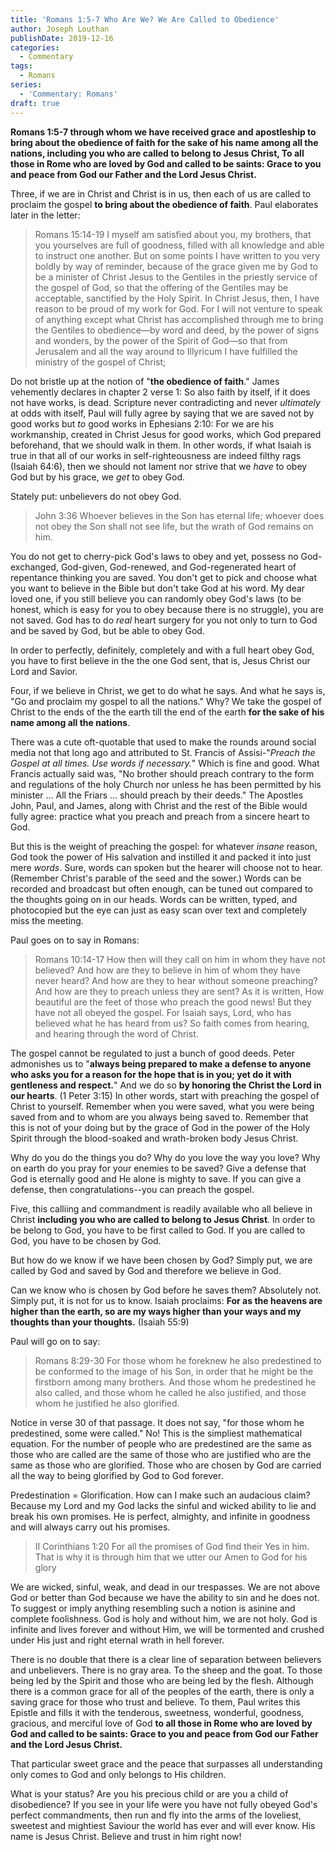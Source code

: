 ```yaml
---
title: 'Romans 1:5-7 Who Are We? We Are Called to Obedience'
author: Joseph Louthan
publishDate: 2019-12-16
categories:
  - Commentary
tags:
  - Romans
series:
  - 'Commentary: Romans'
draft: true
---
```


**Romans 1:5-7 through whom we have received grace and apostleship to bring about the obedience of faith for the sake of his name among all the nations,  including you who are called to belong to Jesus Christ,   To all those in Rome who are loved by God and called to be saints:  Grace to you and peace from God our Father and the Lord Jesus Christ.**

Three, if we are in Christ and Christ is in us, then each of us are called to proclaim the gospel **to bring about the obedience of faith**. Paul elaborates later in the letter:

>Romans 15:14-19 I myself am satisfied about you, my brothers, that you yourselves are full of goodness, filled with all knowledge and able to instruct one another.  But on some points I have written to you very boldly by way of reminder, because of the grace given me by God  to be a minister of Christ Jesus to the Gentiles in the priestly service of the gospel of God, so that the offering of the Gentiles may be acceptable, sanctified by the Holy Spirit.  In Christ Jesus, then, I have reason to be proud of my work for God.  For I will not venture to speak of anything except what Christ has accomplished through me to bring the Gentiles to obedience—by word and deed,  by the power of signs and wonders, by the power of the Spirit of God—so that from Jerusalem and all the way around to Illyricum I have fulfilled the ministry of the gospel of Christ;

Do not bristle up at the notion of "**the obedience of faith**." James vehemently declares in chapter 2 verse 1: So also faith by itself, if it does not have works, is dead. Scripture never contradicting and never *ultimately* at odds with itself, Paul will fully agree by saying that we are saved not by good works but *to* good works in Ephesians 2:10: For we are his workmanship, created in Christ Jesus for good works, which God prepared beforehand, that we should walk in them.  In other words, if what Isaiah is true in that all of our works in self-righteousness are indeed filthy rags (Isaiah 64:6), then we should not lament nor strive that we *have* to obey God but by his grace, we *get* to obey God.

Stately put: unbelievers do not obey God.

> John 3:36 Whoever believes in the Son has eternal life; whoever does not obey the Son shall not see life, but the wrath of God remains on him. 

You do not get to cherry-pick God's laws to obey  and yet, possess no God-exchanged, God-given, God-renewed, and God-regenerated heart of repentance thinking you are saved. You don't get to pick and choose what you want to believe in the Bible but don't take God at his word. My dear loved one, if you still believe you can randomly obey God's laws (to be honest, which is easy for you to obey because there is no struggle), you are not saved. God has to do *real* heart surgery for you not only to turn to God and be saved by God, but be able to obey God.

In order to perfectly, definitely, completely and with a full heart obey God, you have to first believe in the the one God sent, that is, Jesus Christ our Lord and Savior.

Four, if we believe in Christ, we get to do what he says. And what he says is, "Go and proclaim my gospel to all the nations." Why? We take the gospel of Christ to the ends of the the earth till the end of the earth **for the sake of his name among all the nations**.

There was a cute oft-quotable that used to make the rounds around social media not that long ago and attributed to St. Francis of Assisi-"*Preach the Gospel at all times. Use words if necessary.*" Which is fine and good. What Francis actually said was, "No brother should preach contrary to the form and regulations of the holy Church nor unless he has been permitted by his minister … All the Friars … should preach by their deeds." The Apostles John, Paul, and James, along with Christ and the rest of the Bible would fully agree: practice what you preach and preach from a sincere heart to God.

But this is the weight of preaching the gospel: for whatever *insane* reason, God took the power of His salvation and instilled it and packed it into just mere *words*. Sure, words can spoken but the hearer will choose not to hear. (Remember Christ's parable of the seed and the sower.) Words can be recorded and broadcast but often enough, can be tuned out compared to the thoughts going on in our heads. Words can be written, typed, and photocopied but the eye can just as easy scan over text and completely miss the meeting.

Paul goes on to say in Romans:

>Romans 10:14-17 How then will they call on him in whom they have not believed? And how are they to believe in him of whom they have never heard? And how are they to hear without someone preaching?  And how are they to preach unless they are sent? As it is written, How beautiful are the feet of those who preach the good news!  But they have not all obeyed the gospel. For Isaiah says, Lord, who has believed what he has heard from us?  So faith comes from hearing, and hearing through the word of Christ. 

The gospel cannot be regulated to just a bunch of good deeds. Peter admonishes us to "**always being prepared to make a defense to anyone who asks you for a reason for the hope that is in you; yet do it with gentleness and respect.**" And we do so **by honoring the Christ the Lord in our hearts**. (1 Peter 3:15) In other words, start with preaching the gospel of Christ to yourself. Remember when you were saved, what you were being saved from and to whom are you always being saved to. Remember that this is not of your doing but by the grace of God in the power of the Holy Spirit through the blood-soaked and wrath-broken body Jesus Christ.

Why do you do the things you do? Why do you love the way you love? Why on earth do you pray for your enemies to be saved? Give a defense that God is eternally good and He alone is mighty to save. If you can give a defense, then congratulations--you can preach the gospel.

Five, this calliing and commandment is readily available who all believe in Christ **including you who are called to belong to Jesus Christ**. In order to be belong to God, you have to be first called to God. If you are called to God, you have to be chosen by God.

But how do we know if we have been chosen by God? Simply put, we are called by God and saved by God and therefore we believe in God.

Can we know who is chosen by God before he saves them? Absolutely not. Simply put, it is not for us to know. Isaiah proclaims: **For as the heavens are higher than the earth, so are my ways higher than your ways and my thoughts than your thoughts.** (Isaiah 55:9)

Paul will go on to say:

>Romans 8:29-30 For those whom he foreknew he also predestined to be conformed to the image of his Son, in order that he might be the firstborn among many brothers.  And those whom he predestined he also called, and those whom he called he also justified, and those whom he justified he also glorified. 

Notice in verse 30 of that passage. It does not say, "for those whom he predestined, some were called." No! This is the simpliest mathematical equation. For the number of people who are predestined are the same as those who are called are the same of those who are justified who are the same as those who are glorified. Those who are chosen by God are carried all the way to being glorified by God to God forever.

Predestination = Glorification. How can I make such an audacious claim? Because my Lord and my God lacks the sinful and wicked ability to lie and break his own promises. He is perfect, almighty, and infinite in goodness and will always carry out his promises.

>II Corinthians 1:20 For all the promises of God find their Yes in him. That is why it is through him that we utter our Amen to God for his glory

We are wicked, sinful, weak, and dead in our trespasses. We are not above God or better than God because we have the ability to sin and he does not. To suggest or imply anything resembling such a notion is asinine and complete foolishness. God is holy and without him, we are not holy. God is infinite and lives forever and without Him, we will be tormented and crushed under His just and right eternal wrath in hell forever.

There is no double that there is a clear line of separation between believers and unbelievers. There is no gray area. To the sheep and the goat. To those being led by the Spirit and those who are being led by the flesh. Although there is a common grace for all of the peoples of the earth, there is only a saving grace for those who trust and believe. To them, Paul writes this Epistle and fills it with the tenderous, sweetness, wonderful, goodness, gracious, and merciful love of God **to all those in Rome who are loved by God and called to be saints: Grace to you and peace from God our Father and the Lord Jesus Christ.**

That particular sweet grace and the peace that surpasses all understanding only comes to God and only belongs to His children.

What is your status? Are you his precious child or are you a child of disobedience? If you see in your life were you have not fully obeyed God's perfect commandments, then run and fly into the arms of the loveliest, sweetest and mightiest Saviour the world has ever and will ever know. His name is Jesus Christ. Believe and trust in him right now!